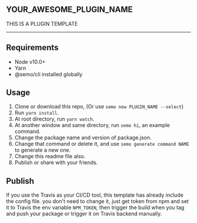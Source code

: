 YOUR_AWESOME_PLUGIN_NAME
------------------------

THIS IS A PLUGIN TEMPLATE
****
## Requirements

* Node v10.0+
* Yarn
* @semo/cli installed globally

## Usage

1. Clone or download this repo, (Or use `semo new PLUGIN_NAME --select`)
2. Run `yarn install`.
3. At root directory, run `yarn watch`.
4. At another window and same directory, run `semo hi`, an example command.
5. Change the package name and version of package.json.
6. Change that command or delete it, and use `semo generate command NAME` to generate a new one.
7. Change this readme file also.
8. Publish or share with your friends.

## Publish

If you use the Travis as your CI/CD tool, this template has already include the config file. you don't need to change it, just get token from npm and set it to Travis the env variable `NPM_TOKEN`, then trigger the build when you tag and push your package or trigger it on Travis backend manually.
